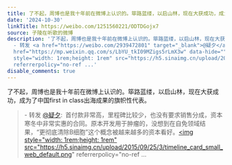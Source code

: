 ```yaml
---
title: 了不起，周博也是我十年前在微博上认识的。筚路蓝缕，以启山林，现在大获成功，成为了中国first in class出海成果的旗帜性代表。 - 转发 @疑夕:&ensp;首付款非常...
date: '2024-10-30'
linkTitle: https://weibo.com/1251560221/ODTDGojx7
source: 子陵在听歌的微博
description: '了不起，周博也是我十年前在微博上认识的。筚路蓝缕，以启山林，现在大获成功，成为了中国first in class出海成果的旗帜性代表。<br><blockquote>
  - 转发 <a href="https://weibo.com/2939472801" target="_blank">@疑夕</a>: 首付款非常高，里程碑比较少，也没有要求销售分成，资本寒冬中非常实惠的合同。原本开发用于肿瘤的，没想到在自免领域结果，“更彻底清除B细胞”这个概念被越来越多的资本看好。<a
  href="https://mp.weixin.qq.com/s/LbYU_tkI09MZigs5rLmX3w" data-hide=""><span class="url-icon"><img
  style="width: 1rem;height: 1rem" src="https://h5.sinaimg.cn/upload/2015/09/25/3/timeline_card_small_web_default.png"
  referrerpolicy="no-ref ...'
disable_comments: true
---
```

了不起，周博也是我十年前在微博上认识的。筚路蓝缕，以启山林，现在大获成功，成为了中国first in class出海成果的旗帜性代表。<br><blockquote> - 转发 <a href="https://weibo.com/2939472801" target="_blank">@疑夕</a>: 首付款非常高，里程碑比较少，也没有要求销售分成，资本寒冬中非常实惠的合同。原本开发用于肿瘤的，没想到在自免领域结果，“更彻底清除B细胞”这个概念被越来越多的资本看好。<a href="https://mp.weixin.qq.com/s/LbYU_tkI09MZigs5rLmX3w" data-hide=""><span class="url-icon"><img style="width: 1rem;height: 1rem" src="https://h5.sinaimg.cn/upload/2015/09/25/3/timeline_card_small_web_default.png" referrerpolicy="no-ref ...